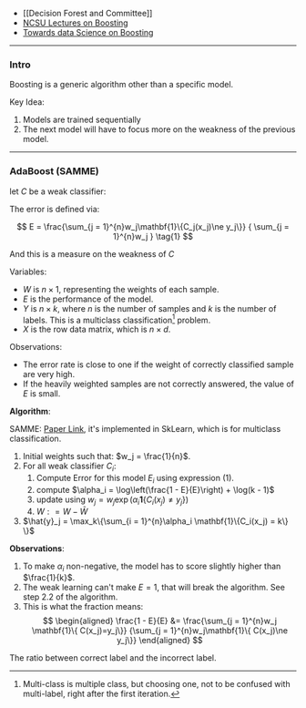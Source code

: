 - [[Decision Forest and Committee]]
- [NCSU Lectures on Boosting](https://www4.stat.ncsu.edu/~lu/ST7901/lecture%20notes/2019Lect23-Boosting.pdf)
- [Towards data Science on Boosting](https://towardsdatascience.com/boosting-algorithms-explained-d38f56ef3f30)

---
### **Intro**

Boosting is a generic algorithm other than a specific model. 

Key Idea: 
1. Models are trained sequentially 
2. The next model will have to focus more on the weakness of the previous model. 


---
### **AdaBoost (SAMME)** 

let $C$ be a weak classifier: 

The error is defined via: 

$$
E = \frac{\sum_{j = 1}^{n}w_j\mathbf{1}\{C_j(x_j)\ne y_j\}}
{
    \sum_{j = 1}^{n}w_j
}
\tag{1}
$$

And this is a measure on the weakness of $C$

Variables: 
* $W$ is $n\times 1$, representing the weights of each sample. 
* $E$ is the performance of the model. 
* $Y$ is $n\times k$, where $n$ is the number of samples and $k$ is the number of labels. This is a multiclass classification[^1] problem. 
* $X$ is the row data matrix, which is $n\times d$. 

Observations: 
* The error rate is close to one if the weight of correctly classified sample are very high. 
* If the heavily weighted samples are not correctly answered, the value of $E$ is small. 

**Algorithm**: 

SAMME: [Paper Link](https://web.stanford.edu/~hastie/Papers/samme.pdf), it's implemented in SkLearn, which is for multiclass classification.

1. Initial weights such that: $w_j = \frac{1}{n}$. 
2. For all weak classifier $C_i$: 
   1. Compute Error for this model $E_i$ using expression (1).
   2. compute $\alpha_i = \log\left(\frac{1 - E}{E}\right) + \log(k - 1)$
   3. update using $w_j = w_j\exp(\alpha_i\mathbf{1}\{C_i(x_j)\ne y_j\})$
   4. $W: = W - \bar{W}$
3. $\hat{y}_j = \max_k\{\sum_{i = 1}^{n}\alpha_i \mathbf{1}\{C_i(x_j) = k\} \}$

**Observations**: 
1. To make $\alpha_i$ non-negative, the model has to score slightly higher than $\frac{1}{k}$. 
2. The weak learning can't make $E = 1$, that will break the algorithm. See step 2.2 of the algorithm.
3. This is what the fraction means:   
    $$
    \begin{aligned}
        \frac{1 - E}{E} &= 
        \frac{\sum_{j = 1}^{n}w_j \mathbf{1}\{
            C(x_j)=y_j\}}
            {\sum_{j = 1}^{n}w_j\mathbf{1}\{
                C(x_j)\ne y_j\}}
    \end{aligned}
    $$



The ratio between correct label and the incorrect label. 




[^1]: Multi-class is multiple class, but choosing one, not to be confused with multi-label, right after the first iteration. 